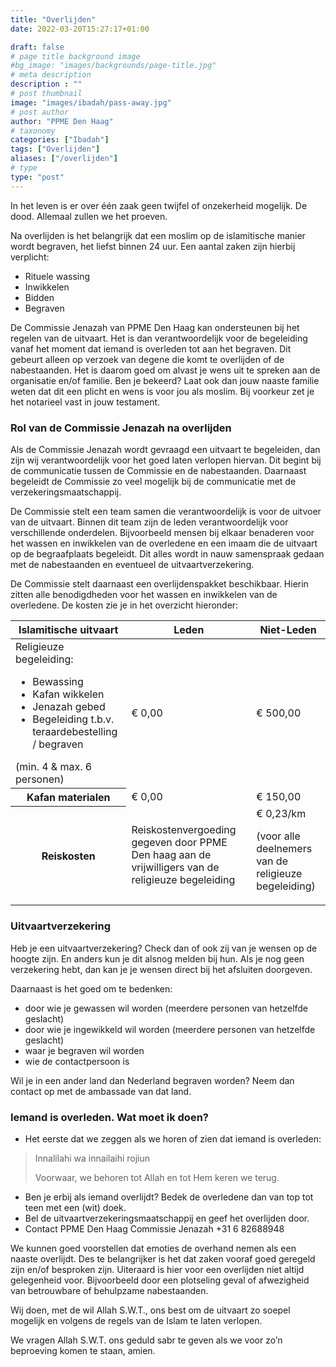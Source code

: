```yaml
---
title: "Overlijden"
date: 2022-03-20T15:27:17+01:00

draft: false
# page title background image
#bg_image: "images/backgrounds/page-title.jpg"
# meta description
description : ""
# post thumbnail
image: "images/ibadah/pass-away.jpg"
# post author
author: "PPME Den Haag"
# taxonomy
categories: ["Ibadah"]
tags: ["Overlijden"]
aliases: ["/overlijden"]
# type
type: "post"
---
```


In het leven is er over één zaak geen twijfel of onzekerheid mogelijk. De dood. Allemaal zullen we het proeven.

Na overlijden is het belangrijk dat een moslim op de islamitische manier wordt begraven, het liefst binnen 24 uur. Een aantal zaken zijn hierbij verplicht:

* Rituele wassing
* Inwikkelen
* Bidden
* Begraven

De Commissie Jenazah van PPME Den Haag kan ondersteunen bij het regelen van de uitvaart. Het is dan verantwoordelijk voor de begeleiding vanaf het moment dat iemand is overleden tot aan het begraven. Dit gebeurt alleen op verzoek van degene die komt te overlijden of de nabestaanden. Het is daarom goed om alvast je wens uit te spreken aan de organisatie en/of familie. Ben je bekeerd? Laat ook dan jouw naaste familie weten dat dit een plicht en wens is voor jou als moslim. Bij voorkeur zet je het notarieel vast in jouw testament.

 

### Rol van de Commissie Jenazah na overlijden

Als de Commissie Jenazah wordt gevraagd een uitvaart te begeleiden, dan zijn wij verantwoordelijk voor het goed laten verlopen hiervan. Dit begint bij de communicatie tussen de Commissie en de nabestaanden. Daarnaast begeleidt de Commissie zo veel mogelijk bij de communicatie met de verzekeringsmaatschappij.

 
De Commissie stelt een team samen die verantwoordelijk is voor de uitvoer van de uitvaart. Binnen dit team zijn de leden verantwoordelijk voor verschillende onderdelen. Bijvoorbeeld mensen bij elkaar benaderen voor het wassen en inwikkelen van de overledene en een imaam die de uitvaart op de begraafplaats begeleidt. Dit alles wordt in nauw samenspraak gedaan met de nabestaanden en eventueel de uitvaartverzekering.
 

De Commissie stelt daarnaast een overlijdenspakket beschikbaar. Hierin zitten alle benodigdheden voor het wassen en inwikkelen van de overledene. De kosten zie je in het overzicht hieronder:

<table class="table table-responsive">
  <thead>
    <tr>
      <th scope="col">Islamitische uitvaart</th>
      <th scope="col">Leden</th>
      <th scope="col">Niet-Leden</th>
    </tr>
  </thead>
  <tbody>
    <tr>
      <td>Religieuze begeleiding:<br/>
      <ul>
<li>Bewassing</li>
<li>Kafan wikkelen</li>
<li>Jenazah gebed</li>
<li>Begeleiding t.b.v. teraardebestelling / begraven</li>
</ul>
(min. 4 & max. 6 personen)
</th>
      <td>€ 0,00</td>
      <td>€ 500,00</td>
    </tr>
    <tr>
      <th scope="row">Kafan materialen</th>
      <td>€ 0,00</td>
      <td>€ 150,00</td>
    </tr>
    <tr>
      <th scope="row">Reiskosten</th>
      <td>Reiskostenvergoeding gegeven door PPME Den haag aan de vrijwilligers van de religieuze begeleiding</td>
      <td>€ 0,23/km <p class="font-italic">(voor alle deelnemers van de religieuze begeleiding)</p></td>
    </tr>
  </tbody>
</table>


### Uitvaartverzekering

Heb je een uitvaartverzekering? Check dan of ook zij van je wensen op de hoogte zijn. En anders kun je dit alsnog melden bij hun. Als je nog geen verzekering hebt, dan kan je je wensen direct bij het afsluiten doorgeven.
 

Daarnaast is het goed om te bedenken:

* door wie je gewassen wil worden (meerdere personen van hetzelfde geslacht)
* door wie je  ingewikkeld wil worden (meerdere personen van hetzelfde geslacht)
* waar je begraven wil worden
* wie de contactpersoon is

 

Wil je in een ander land dan Nederland begraven worden? Neem dan contact op met de ambassade van dat land.


### Iemand is overleden. Wat moet ik doen?

* Het eerste dat we zeggen als we horen of zien dat iemand is overleden: 

> Innalilahi wa innailaihi rojiun
> 
> Voorwaar, we behoren tot Allah en tot Hem keren we terug.

* Ben je erbij als iemand overlijdt? Bedek de overledene dan van top tot teen met een (wit) doek.
* Bel de uitvaartverzekeringsmaatschappij en geef het overlijden door.
* Contact PPME Den Haag Commissie Jenazah +31 6 82688948

 
We kunnen goed voorstellen dat emoties de overhand nemen als een naaste overlijdt. Des te belangrijker is het dat zaken vooraf goed geregeld zijn en/of besproken zijn. Uiteraard is hier voor een overlijden niet altijd gelegenheid voor. Bijvoorbeeld door een plotseling geval of afwezigheid van betrouwbare of behulpzame nabestaanden.

 
Wij doen, met de wil Allah S.W.T., ons best om de uitvaart zo soepel mogelijk en volgens de regels van de Islam te laten verlopen.



We vragen Allah S.W.T. ons geduld sabr te geven als we voor zo’n beproeving komen te staan, amien.